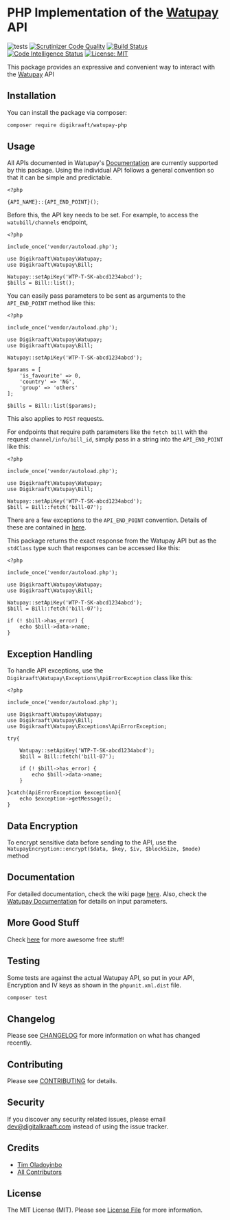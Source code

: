 # PHP Implementation of the [Watupay](https://watu.global/) API
![tests](https://github.com/digikraaft/watupay-php/workflows/tests/badge.svg)
[![Scrutinizer Code Quality](https://scrutinizer-ci.com/g/digikraaft/watupay-php/badges/quality-score.png?b=master&s=5ce36706139b24aa5ea37fca5994075cd8999353)](https://scrutinizer-ci.com/g/digikraaft/watupay-php/?branch=master)
[![Build Status](https://scrutinizer-ci.com/g/digikraaft/watupay-php/badges/build.png?b=master&s=5e6fab031fccdfd4aaabd0c1f7d6d99aca0489a1)](https://scrutinizer-ci.com/g/digikraaft/watupay-php/build-status/master)
[![Code Intelligence Status](https://scrutinizer-ci.com/g/digikraaft/watupay-php/badges/code-intelligence.svg?b=master&s=fd98dfdd1032581973067d98be07844f12f32dc4)](https://scrutinizer-ci.com/code-intelligence)
[![License: MIT](https://img.shields.io/badge/License-MIT-yellow.svg)](https://opensource.org/licenses/MIT)

This package provides an expressive and convenient way to interact with the [Watupay](https://watu.global/) API

## Installation

You can install the package via composer:

```bash
composer require digikraaft/watupay-php
```

## Usage

All APIs documented in Watupay's [Documentation](https://docs.watu.global/?version=latest) are currently supported by this package.
Using the individual API follows a general convention so that it can be simple and predictable.

```
<?php 

{API_NAME}::{API_END_POINT}();

```
Before this, the API key needs to be set. For example, to access the `watubill/channels` endpoint,
```
<?php 

include_once('vendor/autoload.php');

use Digikraaft\Watupay\Watupay;
use Digikraaft\Watupay\Bill;

Watupay::setApiKey('WTP-T-SK-abcd1234abcd');
$bills = Bill::list();

```
You can easily pass parameters to be sent as arguments to the `API_END_POINT` method like this:
```
<?php

include_once('vendor/autoload.php');

use Digikraaft\Watupay\Watupay;
use Digikraaft\Watupay\Bill;

Watupay::setApiKey('WTP-T-SK-abcd1234abcd');

$params = [
    'is_favourite' => 0,
    'country' => 'NG',
    'group' => 'others'
];

$bills = Bill::list($params);

```

This also applies to `POST` requests.

For endpoints that require path parameters like the `fetch bill` with the request `channel/info/bill_id`,
simply pass in a string into the `API_END_POINT` like this:

```
<?php

include_once('vendor/autoload.php');

use Digikraaft\Watupay\Watupay;
use Digikraaft\Watupay\Bill;

Watupay::setApiKey('WTP-T-SK-abcd1234abcd');
$bill = Bill::fetch('bill-07');

```

There are a few exceptions to the `API_END_POINT` convention. Details of these are contained in 
[here](../../wiki).

This package returns the exact response from the Watupay API but as the `stdClass` type such that responses can be accessed like this:

```
<?php

include_once('vendor/autoload.php');

use Digikraaft\Watupay\Watupay;
use Digikraaft\Watupay\Bill;

Watupay::setApiKey('WTP-T-SK-abcd1234abcd');
$bill = Bill::fetch('bill-07');

if (! $bill->has_error) {
    echo $bill->data->name;
}

```
## Exception Handling   
To handle API exceptions, use the `Digikraaft\Watupay\Exceptions\ApiErrorException` class like this:

```
<?php

include_once('vendor/autoload.php');

use Digikraaft\Watupay\Watupay;
use Digikraaft\Watupay\Bill;
use Digikraaft\Watupay\Exceptions\ApiErrorException;

try{

    Watupay::setApiKey('WTP-T-SK-abcd1234abcd');
    $bill = Bill::fetch('bill-07');
    
    if (! $bill->has_error) {
        echo $bill->data->name;
    }
    
}catch(ApiErrorException $exception){
    echo $exception->getMessage();
}

```
## Data Encryption
To encrypt sensitive data before sending to the API, use the `WatupayEncryption::encrypt($data, $key, $iv, $blockSize, $mode)` method

## Documentation
For detailed documentation, check the wiki page [here](../../wiki).
Also, check the [Watupay Documentation](https://docs.watu.global/?version=latest) for details on input parameters.

## More Good Stuff
Check [here](https://github.com/digikraaft) for more awesome free stuff!

## Testing
Some tests are against the actual Watupay API, so put in your API, Encryption and IV keys
as shown in the `phpunit.xml.dist` file.

``` bash
composer test
```
## Changelog

Please see [CHANGELOG](CHANGELOG.md) for more information on what has changed recently.

## Contributing

Please see [CONTRIBUTING](CONTRIBUTING.md) for details.

## Security

If you discover any security related issues, please email dev@digitalkraaft.com instead of using the issue tracker.

## Credits

- [Tim Oladoyinbo](https://github.com/timoladoyinbo)
- [All Contributors](../../contributors)

## License

The MIT License (MIT). Please see [License File](LICENSE.md) for more information.


